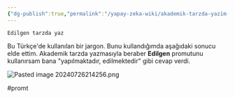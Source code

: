 ```yaml
---
{"dg-publish":true,"permalink":"/yapay-zeka-wiki/akademik-tarzda-yazim-icin-edilgen-promtu/"}
---
```


`Edilgen tarzda yaz`

Bu Türkçe'de kullanılan bir jargon. Bunu kullandığımda aşağıdaki sonucu elde ettim. Akademik tarzda yazmasıyla beraber **Edilgen** promutunu kullanırsam bana "yapılmaktadır, edilmektedir" gibi cevap verdi.

![Pasted image 20240726214256.png](/img/user/Assets/Pasted%20image%2020240726214256.png)


#promt